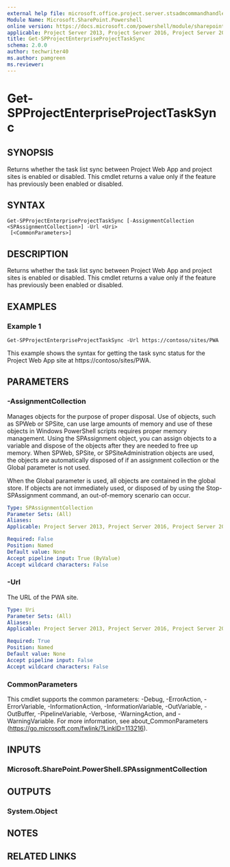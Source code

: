 ```yaml
---
external help file: microsoft.office.project.server.stsadmcommandhandler.dll-help.xml
Module Name: Microsoft.SharePoint.Powershell
online version: https://docs.microsoft.com/powershell/module/sharepoint-server/get-spprojectenterpriseprojecttasksync
applicable: Project Server 2013, Project Server 2016, Project Server 2019
title: Get-SPProjectEnterpriseProjectTaskSync
schema: 2.0.0
author: techwriter40
ms.author: pamgreen
ms.reviewer:
---
```


# Get-SPProjectEnterpriseProjectTaskSync

## SYNOPSIS
Returns whether the task list sync between Project Web App and project sites is enabled or disabled. This cmdlet returns a value only if the feature has previously been enabled or disabled.

## SYNTAX

```
Get-SPProjectEnterpriseProjectTaskSync [-AssignmentCollection <SPAssignmentCollection>] -Url <Uri>
 [<CommonParameters>]
```

## DESCRIPTION
Returns whether the task list sync between Project Web App and project sites is enabled or disabled. This cmdlet returns a value only if the feature has previously been enabled or disabled.

## EXAMPLES

### Example 1 
```
Get-SPProjectEnterpriseProjectTaskSync -Url https://contoso/sites/PWA
```

This example shows the syntax for getting the task sync status for the Project Web App site at https://contoso/sites/PWA.

## PARAMETERS

### -AssignmentCollection
Manages objects for the purpose of proper disposal. Use of objects, such as SPWeb or SPSite, can use large amounts of memory and use of these objects in Windows PowerShell scripts requires proper memory management. Using the SPAssignment object, you can assign objects to a variable and dispose of the objects after they are needed to free up memory. When SPWeb, SPSite, or SPSiteAdministration objects are used, the objects are automatically disposed of if an assignment collection or the Global parameter is not used.

When the Global parameter is used, all objects are contained in the global store. If objects are not immediately used, or disposed of by using the Stop-SPAssignment command, an out-of-memory scenario can occur.

```yaml
Type: SPAssignmentCollection
Parameter Sets: (All)
Aliases: 
Applicable: Project Server 2013, Project Server 2016, Project Server 2019

Required: False
Position: Named
Default value: None
Accept pipeline input: True (ByValue)
Accept wildcard characters: False
```

### -Url
The URL of the PWA site.

```yaml
Type: Uri
Parameter Sets: (All)
Aliases: 
Applicable: Project Server 2013, Project Server 2016, Project Server 2019

Required: True
Position: Named
Default value: None
Accept pipeline input: False
Accept wildcard characters: False
```

### CommonParameters
This cmdlet supports the common parameters: -Debug, -ErrorAction, -ErrorVariable, -InformationAction, -InformationVariable, -OutVariable, -OutBuffer, -PipelineVariable, -Verbose, -WarningAction, and -WarningVariable. For more information, see about_CommonParameters (https://go.microsoft.com/fwlink/?LinkID=113216).

## INPUTS

### Microsoft.SharePoint.PowerShell.SPAssignmentCollection

## OUTPUTS

### System.Object

## NOTES

## RELATED LINKS

